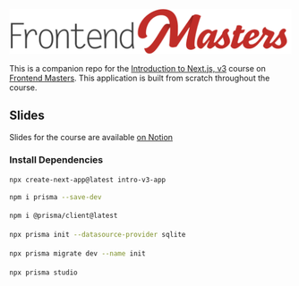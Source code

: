 [![Frontend Masters](./full.png)][fem]

This is a companion repo for the [Introduction to Next.js, v3][course] course on [Frontend Masters][fem]. This application is built from scratch throughout the course.

## Slides
Slides for the course are available [on Notion][slides]

### Install Dependencies
```bash
npx create-next-app@latest intro-v3-app
```

```bash
npm i prisma --save-dev

npm i @prisma/client@latest

npx prisma init --datasource-provider sqlite

npx prisma migrate dev --name init

npx prisma studio
```

[fem]: https://frontendmasters.com
[course]: https://frontendmasters.com/courses/next-js-v3/
[slides]: https://scottmoss.notion.site/scottmoss/Intro-to-Next-js-V3-6cefbdba58d94e3897dcb8d7e7fc0337
